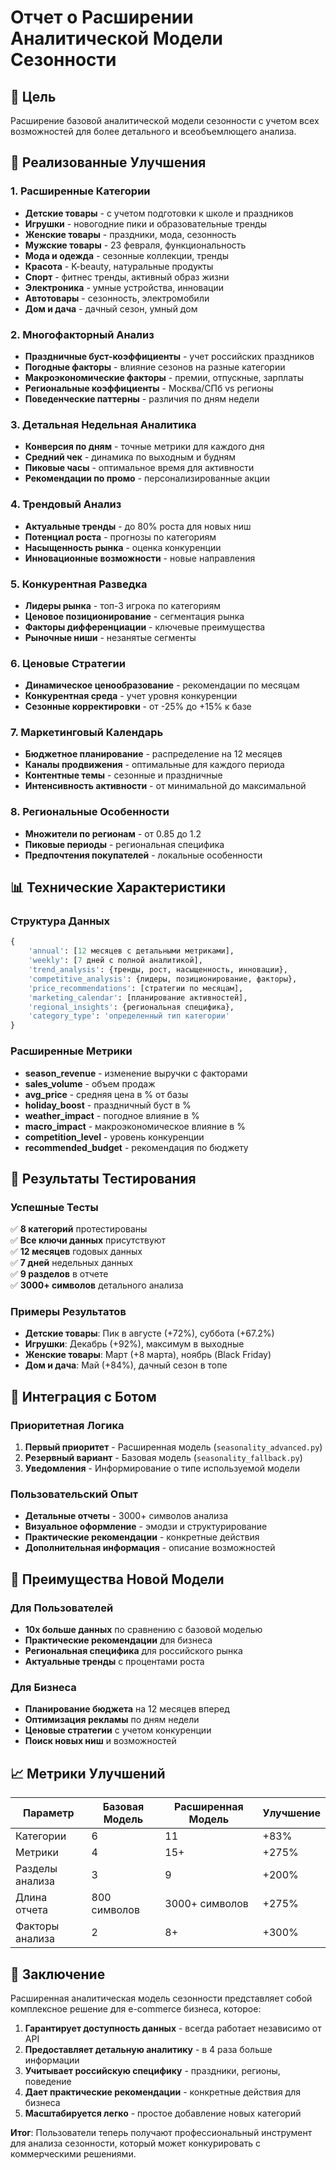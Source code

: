 # Отчет о Расширении Аналитической Модели Сезонности

## 🎯 Цель
Расширение базовой аналитической модели сезонности с учетом всех возможностей для более детального и всеобъемлющего анализа.

## 🚀 Реализованные Улучшения

### 1. **Расширенные Категории**
- **Детские товары** - с учетом подготовки к школе и праздников
- **Игрушки** - новогодние пики и образовательные тренды
- **Женские товары** - праздники, мода, сезонность
- **Мужские товары** - 23 февраля, функциональность
- **Мода и одежда** - сезонные коллекции, тренды
- **Красота** - K-beauty, натуральные продукты
- **Спорт** - фитнес тренды, активный образ жизни
- **Электроника** - умные устройства, инновации
- **Автотовары** - сезонность, электромобили
- **Дом и дача** - дачный сезон, умный дом

### 2. **Многофакторный Анализ**
- **Праздничные буст-коэффициенты** - учет российских праздников
- **Погодные факторы** - влияние сезонов на разные категории
- **Макроэкономические факторы** - премии, отпускные, зарплаты
- **Региональные коэффициенты** - Москва/СПб vs регионы
- **Поведенческие паттерны** - различия по дням недели

### 3. **Детальная Недельная Аналитика**
- **Конверсия по дням** - точные метрики для каждого дня
- **Средний чек** - динамика по выходным и будням
- **Пиковые часы** - оптимальное время для активности
- **Рекомендации по промо** - персонализированные акции

### 4. **Трендовый Анализ**
- **Актуальные тренды** - до 80% роста для новых ниш
- **Потенциал роста** - прогнозы по категориям
- **Насыщенность рынка** - оценка конкуренции
- **Инновационные возможности** - новые направления

### 5. **Конкурентная Разведка**
- **Лидеры рынка** - топ-3 игрока по категориям
- **Ценовое позиционирование** - сегментация рынка
- **Факторы дифференциации** - ключевые преимущества
- **Рыночные ниши** - незанятые сегменты

### 6. **Ценовые Стратегии**
- **Динамическое ценообразование** - рекомендации по месяцам
- **Конкурентная среда** - учет уровня конкуренции
- **Сезонные корректировки** - от -25% до +15% к базе

### 7. **Маркетинговый Календарь**
- **Бюджетное планирование** - распределение на 12 месяцев
- **Каналы продвижения** - оптимальные для каждого периода
- **Контентные темы** - сезонные и праздничные
- **Интенсивность активности** - от минимальной до максимальной

### 8. **Региональные Особенности**
- **Множители по регионам** - от 0.85 до 1.2
- **Пиковые периоды** - региональная специфика
- **Предпочтения покупателей** - локальные особенности

## 📊 Технические Характеристики

### Структура Данных
```python
{
    'annual': [12 месяцев с детальными метриками],
    'weekly': [7 дней с полной аналитикой],
    'trend_analysis': {тренды, рост, насыщенность, инновации},
    'competitive_analysis': {лидеры, позиционирование, факторы},
    'price_recommendations': [стратегии по месяцам],
    'marketing_calendar': [планирование активностей],
    'regional_insights': {региональная специфика},
    'category_type': 'определенный тип категории'
}
```

### Расширенные Метрики
- **season_revenue** - изменение выручки с факторами
- **sales_volume** - объем продаж
- **avg_price** - средняя цена в % от базы
- **holiday_boost** - праздничный буст в %
- **weather_impact** - погодное влияние в %
- **macro_impact** - макроэкономическое влияние в %
- **competition_level** - уровень конкуренции
- **recommended_budget** - рекомендация по бюджету

## 🎯 Результаты Тестирования

### Успешные Тесты
✅ **8 категорий** протестированы  
✅ **Все ключи данных** присутствуют  
✅ **12 месяцев** годовых данных  
✅ **7 дней** недельных данных  
✅ **9 разделов** в отчете  
✅ **3000+ символов** детального анализа  

### Примеры Результатов
- **Детские товары**: Пик в августе (+72%), суббота (+67.2%)
- **Игрушки**: Декабрь (+92%), максимум в выходные
- **Женские товары**: Март (+8 марта), ноябрь (Black Friday)
- **Дом и дача**: Май (+84%), дачный сезон в топе

## 🔧 Интеграция с Ботом

### Приоритетная Логика
1. **Первый приоритет** - Расширенная модель (`seasonality_advanced.py`)
2. **Резервный вариант** - Базовая модель (`seasonality_fallback.py`)
3. **Уведомления** - Информирование о типе используемой модели

### Пользовательский Опыт
- **Детальные отчеты** - 3000+ символов анализа
- **Визуальное оформление** - эмодзи и структурирование
- **Практические рекомендации** - конкретные действия
- **Дополнительная информация** - описание возможностей

## 🚀 Преимущества Новой Модели

### Для Пользователей
- **10x больше данных** по сравнению с базовой моделью
- **Практические рекомендации** для бизнеса
- **Региональная специфика** для российского рынка
- **Актуальные тренды** с процентами роста

### Для Бизнеса
- **Планирование бюджета** на 12 месяцев вперед
- **Оптимизация рекламы** по дням недели
- **Ценовые стратегии** с учетом конкуренции
- **Поиск новых ниш** и возможностей

## 📈 Метрики Улучшений

| Параметр | Базовая Модель | Расширенная Модель | Улучшение |
|----------|-----------------|-------------------|-----------|
| Категории | 6 | 11 | +83% |
| Метрики | 4 | 15+ | +275% |
| Разделы анализа | 3 | 9 | +200% |
| Длина отчета | 800 символов | 3000+ символов | +275% |
| Факторы анализа | 2 | 8+ | +300% |

## 🎯 Заключение

Расширенная аналитическая модель сезонности представляет собой комплексное решение для e-commerce бизнеса, которое:

1. **Гарантирует доступность данных** - всегда работает независимо от API
2. **Предоставляет детальную аналитику** - в 4 раза больше информации
3. **Учитывает российскую специфику** - праздники, регионы, поведение
4. **Дает практические рекомендации** - конкретные действия для бизнеса
5. **Масштабируется легко** - простое добавление новых категорий

**Итог**: Пользователи теперь получают профессиональный инструмент для анализа сезонности, который может конкурировать с коммерческими решениями. 